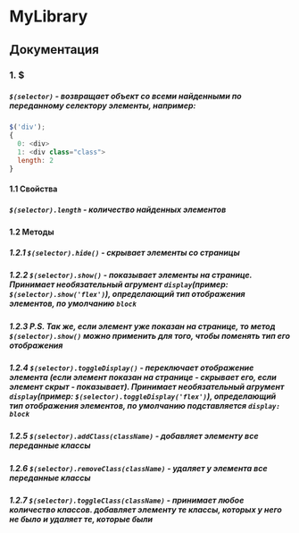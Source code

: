 # MyLibrary

## Документация 

### 1. $
##### `$(selector)` - возвращает объект со всеми найденными по переданному селектору элементы, например:
```javascript
$('div');
{  
  0: <div>  
  1: <div class="class">  
  length: 2  
}
``` 
#### 1.1 Свойства 
##### `$(selector).length` - количество найденных элементов

#### 1.2 Методы
##### 1.2.1 `$(selector).hide()` - скрывает элементы со страницы
##### 1.2.2 `$(selector).show()` - показывает элементы на странице. Принимает необязательный агрумент `display`(пример: `$(selector).show('flex')`), определающий тип отображения элементов, по умолчанию `block`
##### 1.2.3 P.S. Так же, если элемент уже показан на странице, то метод `$(selector).show()` можно применить для того, чтобы поменять тип его отображения
##### 1.2.4 `$(selector).toggleDisplay()` - переключает отображение элемента (если элемент показан на странице - скрывает его, если элемент скрыт - показывает). Принимает необязательный агрумент `display`(пример: `$(selector).toggleDisplay('flex')`), определающий тип отображения элементов, по умолчанию подставляется `display: block`
##### 1.2.5 `$(selector).addClass(className)` - добавляет элементу все переданные классы
##### 1.2.6 `$(selector).removeClass(className)` - удаляет у элемента все переданные классы
##### 1.2.7 `$(selector).toggleClass(className)` - принимает любое количество классов. добавляет элементу те классы, которых у него не было и удаляет те, которые были

